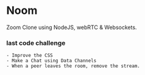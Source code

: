 # Noom

Zoom Clone using NodeJS, webRTC & Websockets.

### last code challenge

    - Improve the CSS
    - Make a Chat using Data Channels
    - When a peer leaves the room, remove the stream.
